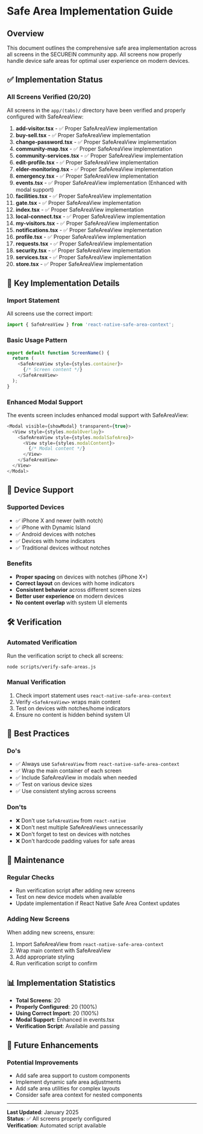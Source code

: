 # Safe Area Implementation Guide

## Overview
This document outlines the comprehensive safe area implementation across all screens in the SECUREIN community app. All screens now properly handle device safe areas for optimal user experience on modern devices.

## ✅ Implementation Status

### All Screens Verified (20/20)
All screens in the `app/(tabs)/` directory have been verified and properly configured with SafeAreaView:

1. **add-visitor.tsx** - ✅ Proper SafeAreaView implementation
2. **buy-sell.tsx** - ✅ Proper SafeAreaView implementation  
3. **change-password.tsx** - ✅ Proper SafeAreaView implementation
4. **community-map.tsx** - ✅ Proper SafeAreaView implementation
5. **community-services.tsx** - ✅ Proper SafeAreaView implementation
6. **edit-profile.tsx** - ✅ Proper SafeAreaView implementation
7. **elder-monitoring.tsx** - ✅ Proper SafeAreaView implementation
8. **emergency.tsx** - ✅ Proper SafeAreaView implementation
9. **events.tsx** - ✅ Proper SafeAreaView implementation (Enhanced with modal support)
10. **facilities.tsx** - ✅ Proper SafeAreaView implementation
11. **gate.tsx** - ✅ Proper SafeAreaView implementation
12. **index.tsx** - ✅ Proper SafeAreaView implementation
13. **local-connect.tsx** - ✅ Proper SafeAreaView implementation
14. **my-visitors.tsx** - ✅ Proper SafeAreaView implementation
15. **notifications.tsx** - ✅ Proper SafeAreaView implementation
16. **profile.tsx** - ✅ Proper SafeAreaView implementation
17. **requests.tsx** - ✅ Proper SafeAreaView implementation
18. **security.tsx** - ✅ Proper SafeAreaView implementation
19. **services.tsx** - ✅ Proper SafeAreaView implementation
20. **store.tsx** - ✅ Proper SafeAreaView implementation

## 🔧 Key Implementation Details

### Import Statement
All screens use the correct import:
```typescript
import { SafeAreaView } from 'react-native-safe-area-context';
```

### Basic Usage Pattern
```typescript
export default function ScreenName() {
  return (
    <SafeAreaView style={styles.container}>
      {/* Screen content */}
    </SafeAreaView>
  );
}
```

### Enhanced Modal Support
The events screen includes enhanced modal support with SafeAreaView:
```typescript
<Modal visible={showModal} transparent={true}>
  <View style={styles.modalOverlay}>
    <SafeAreaView style={styles.modalSafeArea}>
      <View style={styles.modalContent}>
        {/* Modal content */}
      </View>
    </SafeAreaView>
  </View>
</Modal>
```

## 📱 Device Support

### Supported Devices
- ✅ iPhone X and newer (with notch)
- ✅ iPhone with Dynamic Island
- ✅ Android devices with notches
- ✅ Devices with home indicators
- ✅ Traditional devices without notches

### Benefits
- **Proper spacing** on devices with notches (iPhone X+)
- **Correct layout** on devices with home indicators
- **Consistent behavior** across different screen sizes
- **Better user experience** on modern devices
- **No content overlap** with system UI elements

## 🛠️ Verification

### Automated Verification
Run the verification script to check all screens:
```bash
node scripts/verify-safe-areas.js
```

### Manual Verification
1. Check import statement uses `react-native-safe-area-context`
2. Verify `<SafeAreaView>` wraps main content
3. Test on devices with notches/home indicators
4. Ensure no content is hidden behind system UI

## 🎯 Best Practices

### Do's
- ✅ Always use `SafeAreaView` from `react-native-safe-area-context`
- ✅ Wrap the main container of each screen
- ✅ Include SafeAreaView in modals when needed
- ✅ Test on various device sizes
- ✅ Use consistent styling across screens

### Don'ts
- ❌ Don't use `SafeAreaView` from `react-native`
- ❌ Don't nest multiple SafeAreaViews unnecessarily
- ❌ Don't forget to test on devices with notches
- ❌ Don't hardcode padding values for safe areas

## 🔄 Maintenance

### Regular Checks
- Run verification script after adding new screens
- Test on new device models when available
- Update implementation if React Native Safe Area Context updates

### Adding New Screens
When adding new screens, ensure:
1. Import SafeAreaView from `react-native-safe-area-context`
2. Wrap main content with SafeAreaView
3. Add appropriate styling
4. Run verification script to confirm

## 📊 Implementation Statistics

- **Total Screens**: 20
- **Properly Configured**: 20 (100%)
- **Using Correct Import**: 20 (100%)
- **Modal Support**: Enhanced in events.tsx
- **Verification Script**: Available and passing

## 🚀 Future Enhancements

### Potential Improvements
- Add safe area support to custom components
- Implement dynamic safe area adjustments
- Add safe area utilities for complex layouts
- Consider safe area context for nested components

---

**Last Updated**: January 2025  
**Status**: ✅ All screens properly configured  
**Verification**: Automated script available